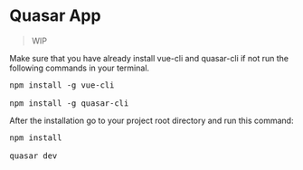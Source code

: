 # Quasar App

> WIP

Make sure that you have already install vue-cli and quasar-cli if not run the following commands in your terminal.

<pre>
npm install -g vue-cli

npm install -g quasar-cli
</pre>

After the installation go to your project root directory and run this command:


<pre>
npm install

quasar dev
</pre>
